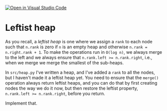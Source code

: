 [![Open in Visual Studio Code](https://classroom.github.com/assets/open-in-vscode-c66648af7eb3fe8bc4f294546bfd86ef473780cde1dea487d3c4ff354943c9ae.svg)](https://classroom.github.com/online_ide?assignment_repo_id=9585106&assignment_repo_type=AssignmentRepo)
# Leftist heap

As you recall, a *leftist heap* is one where we assign a `rank` to each node such that `n.rank` is zero if `n` is an empty heap and otherwise `n.rank = n.right.rank + 1`. To make the operations run in `O(log n)`, we always merge to the left and we always ensure that `n.rank.left >= n.rank.right`, i.e., when we merge we merge the smallest of the sub-heaps.

In `src/heap.py` I've written a heap, and I've added a `rank` to all the nodes, but I haven't made it a leftist heap yet. You need to ensure that the `merge()` operation always return leftist heaps, and you can do that by first creating nodes the way we do it now, but then restore the leftist property, `n.rank.left >= n.rank.right`, before you return.

Implement that.
